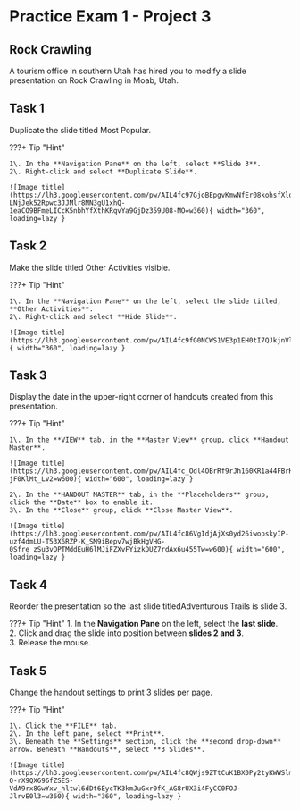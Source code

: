 # Practice Exam 1 - Project 3

## Rock Crawling
A tourism office in southern Utah has hired you to modify a slide presentation on Rock Crawling in Moab, Utah.  

## Task 1
 
Duplicate the slide titled Most Popular.  

???+ Tip "Hint"

    1\. In the **Navigation Pane** on the left, select **Slide 3**.  
    2\. Right-click and select **Duplicate Slide**.  
    
    ![Image title](https://lh3.googleusercontent.com/pw/AIL4fc97GjoBEpgvKmwNfEr08kohsfXlqv9igQUF6OmPKw-LNjJek52Rpwc3JJMlr8MN3gU1xhQ-1eaCO9BFmeLICcK5nbhYfXthKRqvYa9GjDz359U08-MO=w360){ width="360", loading=lazy }

## Task 2

Make the slide titled Other Activities visible.  

???+ Tip "Hint"

    1\. In the **Navigation Pane** on the left, select the slide titled, **Other Activities**.  
    2\. Right-click and select **Hide Slide**.  
    
    ![Image title](https://lh3.googleusercontent.com/pw/AIL4fc9fG0NCWS1VE3p1EH0tI7QJkjnVl1zyYTTfv983vjMK2SfeRRfYlOM2Amwyp0cIct2oHGpa7gEtMjZf0REhT8ryxic9QIydW8ujNxegX41DLMDosCQV=w360){ width="360", loading=lazy }

## Task 3

Display the date in the upper-right corner of handouts created from this presentation.  

???+ Tip "Hint"

    1\. In the **VIEW** tab, in the **Master View** group, click **Handout Master**.  

    ![Image title](https://lh3.googleusercontent.com/pw/AIL4fc_Odl4OBrRf9rJh160KR1a44FBrK2vHaVPFbOtElo4DB7IyOnonHDSKWgemTYRPuxuc1uqGefve3Z1ak1Pt2wiELk03l4CyE8hBeoP_-jF0KlMt_Lv2=w600){ width="600", loading=lazy }

    2\. In the **HANDOUT MASTER** tab, in the **Placeholders** group, click the **Date** box to enable it.  
    3\. In the **Close** group, click **Close Master View**.  
    
    ![Image title](https://lh3.googleusercontent.com/pw/AIL4fc86VgIdjAjXs0yd26iwopskyIP-uzf4dmLU-T53X6RZP-K_SM9iBepv7wjBkHgVHG-0Sfre_zSu3vOPTMddEuH6lMJiFZXvFYizkDUZ7rdAx6u455Tw=w600){ width="600", loading=lazy }

## Task 4

Reorder the presentation so the last slide titledAdventurous Trails is slide 3.  

???+ Tip "Hint"
    1\. In the **Navigation Pane** on the left, select the **last slide**.  
    2\. Click and drag the slide into position between **slides 2 and 3**.  
    3\. Release the mouse.  

## Task 5

Change the handout settings to print 3 slides per page.  

???+ Tip "Hint"

    1\. Click the **FILE** tab.  
    2\. In the left pane, select **Print**.  
    3\. Beneath the **Settings** section, click the **second drop-down** arrow. Beneath **Handouts**, select **3 Slides**.  

    ![Image title](https://lh3.googleusercontent.com/pw/AIL4fc8QWjs9ZTtCuK1BX0Py2tyKWWSlmz40n-Q-rX9QX696fZSES-VdA9rx8GwYxv_hltwl6dDt6EycTK3kmJuGxr0fK_AG8rUX3i4FyCC0FOJ-JlrvE0l3=w360){ width="360", loading=lazy }